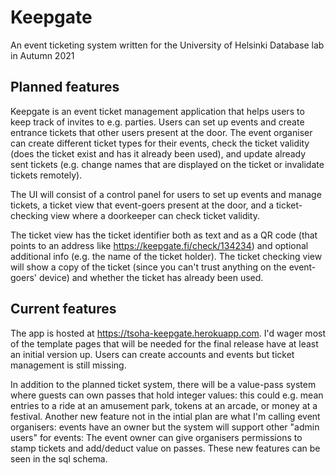 # Keepgate
An event ticketing system written for the University of Helsinki Database lab in Autumn 2021

## Planned features
Keepgate is an event ticket management application that helps users to keep track of invites to e.g. parties. Users can set up events and create entrance tickets that other users present at the door. The event organiser can create different ticket types for their events, check the ticket validity (does the ticket exist and has it already been used), and update already sent tickets (e.g. change names that are displayed on the ticket or invalidate tickets remotely).

The UI will consist of a control panel for users to set up events and manage tickets, a ticket view that event-goers present at the door, and a ticket-checking view where a doorkeeper can check ticket validity.

The ticket view has the ticket identifier both as text and as a QR code (that points to an address like https://keepgate.fi/check/134234) and optional additional info (e.g. the name of the ticket holder). The ticket checking view will show a copy of the ticket (since you can't trust anything on the event-goers' device) and whether the ticket has already been used.

## Current features
The app is hosted at https://tsoha-keepgate.herokuapp.com. I'd wager most of the template pages that will be needed for the final release have at least an initial version up. Users can create accounts and events but ticket management is still missing.

In addition to the planned ticket system, there will be a value-pass system where guests can own passes that hold integer values: this could e.g. mean entries to a ride at an amusement park, tokens at an arcade, or money at a festival. Another new feature not in the intial plan are what I'm calling event organisers: events have an owner but the system will support other "admin users" for events: The event owner can give organisers permissions to stamp tickets and add/deduct value on passes. These new features can be seen in the sql schema.